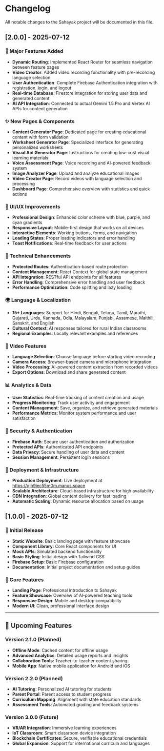 # Changelog

All notable changes to the Sahayak project will be documented in this file.

## [2.0.0] - 2025-07-12

### 🚀 Major Features Added
- **Dynamic Routing**: Implemented React Router for seamless navigation between feature pages
- **Video Creator**: Added video recording functionality with pre-recording language selection
- **User Authentication**: Complete Firebase Authentication integration with registration, login, and logout
- **Real-time Database**: Firestore integration for storing user data and generated content
- **AI API Integration**: Connected to actual Gemini 1.5 Pro and Vertex AI APIs for content generation

### ✨ New Pages & Components
- **Content Generator Page**: Dedicated page for creating educational content with form validation
- **Worksheet Generator Page**: Specialized interface for generating personalized worksheets
- **Visual Aid Generator Page**: Instructions for creating low-cost visual learning materials
- **Voice Assessment Page**: Voice recording and AI-powered feedback system
- **Image Analyzer Page**: Upload and analyze educational images
- **Video Creator Page**: Record videos with language selection and processing
- **Dashboard Page**: Comprehensive overview with statistics and quick actions

### 🎨 UI/UX Improvements
- **Professional Design**: Enhanced color scheme with blue, purple, and cyan gradients
- **Responsive Layout**: Mobile-first design that works on all devices
- **Interactive Elements**: Working buttons, forms, and navigation
- **Loading States**: Proper loading indicators and error handling
- **Toast Notifications**: Real-time feedback for user actions

### 🔧 Technical Enhancements
- **Protected Routes**: Authentication-based route protection
- **Context Management**: React Context for global state management
- **API Integration**: RESTful API endpoints for all features
- **Error Handling**: Comprehensive error handling and user feedback
- **Performance Optimization**: Code splitting and lazy loading

### 🌍 Language & Localization
- **15+ Languages**: Support for Hindi, Bengali, Telugu, Tamil, Marathi, Gujarati, Urdu, Kannada, Odia, Malayalam, Punjabi, Assamese, Maithili, Sanskrit, and English
- **Cultural Context**: AI responses tailored for rural Indian classrooms
- **Regional Examples**: Locally relevant examples and references

### 🎥 Video Features
- **Language Selection**: Choose language before starting video recording
- **Camera Access**: Browser-based camera and microphone integration
- **Video Processing**: AI-powered content extraction from recorded videos
- **Export Options**: Download and share generated content

### 📊 Analytics & Data
- **User Statistics**: Real-time tracking of content creation and usage
- **Progress Monitoring**: Track user activity and engagement
- **Content Management**: Save, organize, and retrieve generated materials
- **Performance Metrics**: Monitor system performance and user satisfaction

### 🔐 Security & Authentication
- **Firebase Auth**: Secure user authentication and authorization
- **Protected APIs**: Authenticated API endpoints
- **Data Privacy**: Secure handling of user data and content
- **Session Management**: Persistent login sessions

### 🚀 Deployment & Infrastructure
- **Production Deployment**: Live deployment at https://qjh9iec55m0m.manus.space
- **Scalable Architecture**: Cloud-based infrastructure for high availability
- **CDN Integration**: Global content delivery for fast loading
- **Automatic Scaling**: Dynamic resource allocation based on usage

## [1.0.0] - 2025-07-12

### 🎉 Initial Release
- **Static Website**: Basic landing page with feature showcase
- **Component Library**: Core React components for UI
- **Mock APIs**: Simulated backend functionality
- **Basic Styling**: Initial design with Tailwind CSS
- **Firebase Setup**: Basic Firebase configuration
- **Documentation**: Initial project documentation and setup guides

### 📝 Core Features
- **Landing Page**: Professional introduction to Sahayak
- **Feature Showcase**: Overview of AI-powered teaching tools
- **Responsive Design**: Mobile and desktop compatibility
- **Modern UI**: Clean, professional interface design

---

## 🔮 Upcoming Features

### Version 2.1.0 (Planned)
- **Offline Mode**: Cached content for offline usage
- **Advanced Analytics**: Detailed usage reports and insights
- **Collaboration Tools**: Teacher-to-teacher content sharing
- **Mobile App**: Native mobile application for Android and iOS

### Version 2.2.0 (Planned)
- **AI Tutoring**: Personalized AI tutoring for students
- **Parent Portal**: Parent access to student progress
- **Curriculum Mapping**: Alignment with state education standards
- **Assessment Tools**: Automated grading and feedback systems

### Version 3.0.0 (Future)
- **VR/AR Integration**: Immersive learning experiences
- **IoT Classroom**: Smart classroom device integration
- **Blockchain Certificates**: Secure, verifiable educational credentials
- **Global Expansion**: Support for international curricula and languages

